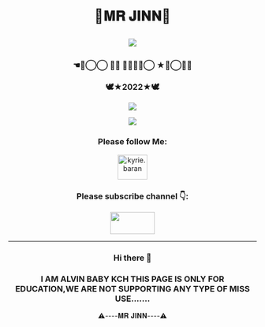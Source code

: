 <h1 align="center">👋𝐌𝐑 𝐉𝐈𝐍𝐍👋
<p>
<img src= "https://camo.githubusercontent.com/71b837571c48af3aa60a73dbc9d5936aa359d78efbfa8a6743cbbbc16b80ef4d/68747470733a2f2f63646e2e646973636f72646170702e636f6d2f6174746163686d656e74732f3830353930323039333930363630383138362f3830353931333937323533353539303932322f74656e6f722e676966"/>
</p>
<h3 align="center">☚✮⃝⃝ 𝐌𝐑 𝐉𝐈𝐍𝐍⃝ ★≛⃝🧞‍♂️</h4>
<h3 align="center">🕊️★2022★🕊️</h4> 
</p>
</p>
<div align="center">
  <img src=https://www.linkpicture.com/q/20220103_160219.png>
<p>
<img src= "https://camo.githubusercontent.com/71b837571c48af3aa60a73dbc9d5936aa359d78efbfa8a6743cbbbc16b80ef4d/68747470733a2f2f63646e2e646973636f72646170702e636f6d2f6174746163686d656e74732f3830353930323039333930363630383138362f3830353931333937323533353539303932322f74656e6f722e676966"/>
</p>

<h3 align="left"͢✮⃝⃝ 𝐌𝐑 𝐉𝐈𝐍𝐍⃝ ★͢:</h3>

<h3 align="center">Please follow Me:</h3>
<p align="center">
<a href="https://instagram.com/mr__alvin_07?utm_medium=copy_link" target="blank"><img align="center" src="https://cdn.jsdelivr.net/npm/simple-icons@3.0.1/icons/instagram.svg" alt="kyrie.baran" height="50" width="60" /></a>
</p>

<h3 align="center">Please subscribe channel 👇:</h4>
<p align="center">
<a href="https://youtube.com/channel/UCpo3efKm3m1XVCzecSAOgkA" target="blank"><img align="center" src="https://upload.wikimedia.org/wikipedia/commons/thumb/e/e1/Logo_of_YouTube_%282015-2017%29.svg/1200px-Logo_of_YouTube_%282015-2017%29.svg.png" height="45" width="90" /></a>
</p>

--------

### Hi there 👋

<!--
**alvinbaby/alvinbaby** is a ✨ _special_ ✨ repository because its `README.md` (this file) appears on your GitHub profile.

Here are some ideas to get you started:

- 🔭 I’m currently working on ...
- 🌱 I’m currently learning ...
- 👯 I’m looking to collaborate on ...
- 🤔 I’m looking for help with ...
- 💬 Ask me about ...
- 📫 How to reach me: ...
- 😄 Pronouns: ...
- ⚡ Fun fact: ...
-->
### I AM ALVIN BABY KCH THIS PAGE IS ONLY FOR EDUCATION,WE ARE NOT SUPPORTING ANY TYPE OF MISS USE.......



<div align="center">
⚠️----𝐌𝐑 𝐉𝐈𝐍𝐍----⚠️

